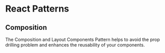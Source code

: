 # React Patterns

## Composition

The Composition and Layout Components Pattern helps to avoid the prop drilling problem and enhances the reusability of your components.
